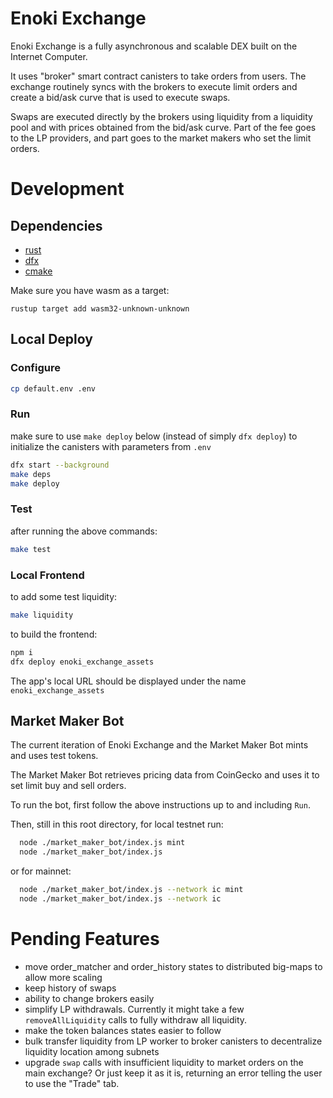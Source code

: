 # Enoki Exchange

Enoki Exchange is a fully asynchronous and scalable DEX built on the Internet Computer.

It uses "broker" smart contract canisters to take orders from users. The exchange 
routinely syncs with the brokers to execute limit orders and create a bid/ask curve that is used to
execute swaps.

Swaps are executed directly by the brokers using liquidity from a liquidity pool and with prices obtained from the
bid/ask curve. Part of the fee goes to the LP providers, and part goes to the market makers who set the limit orders.

# Development

## Dependencies

- [rust](https://rustup.rs)
- [dfx](https://smartcontracts.org/docs/developers-guide/install-upgrade-remove.html)
- [cmake](https://cmake.org/)

[//]: # (- [npm]&#40;https://nodejs.org/en/download/&#41;)

Make sure you have wasm as a target:
```
rustup target add wasm32-unknown-unknown
```

## Local Deploy

### Configure

```bash
cp default.env .env
```

### Run
make sure to use `make deploy` below (instead of simply `dfx deploy`) to initialize the canisters with parameters from `.env`
```bash
dfx start --background
make deps
make deploy
```

### Test
after running the above commands:
```bash
make test
```

### Local Frontend
to add some test liquidity:
```bash
make liquidity
```
to build the frontend:
```bash
npm i
dfx deploy enoki_exchange_assets
```
The app's local URL should be displayed under the name `enoki_exchange_assets`

## Market Maker Bot

The current iteration of Enoki Exchange and the Market Maker Bot mints and uses test tokens.

The Market Maker Bot retrieves pricing data from CoinGecko and uses it to set limit buy and sell orders.

To run the bot, first follow the above instructions up to and including `Run`.

Then, still in this root directory, for local testnet run:
```bash
  node ./market_maker_bot/index.js mint
  node ./market_maker_bot/index.js
```

or for mainnet:
```bash
  node ./market_maker_bot/index.js --network ic mint
  node ./market_maker_bot/index.js --network ic
```

# Pending Features

- move order_matcher and order_history states to distributed big-maps to allow more scaling
- keep history of swaps
- ability to change brokers easily
- simplify LP withdrawals. Currently it might take a few `removeAllLiquidity` calls to fully withdraw all liquidity.
- make the token balances states easier to follow
- bulk transfer liquidity from LP worker to broker canisters to decentralize liquidity location among subnets
- upgrade `swap` calls with insufficient liquidity to market orders on the main exchange? Or just keep it as it is,
  returning an error telling the user to use the "Trade" tab.
